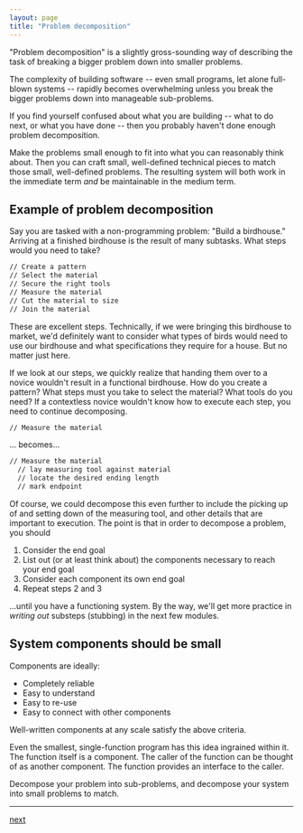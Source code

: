 ```yaml
---
layout: page
title: "Problem decomposition"
---
```


"Problem decomposition" is a slightly gross-sounding way of describing the task of breaking a bigger problem down into smaller problems.

The complexity of building software -- even small programs, let alone full-blown systems -- rapidly becomes overwhelming unless you break the bigger problems down into manageable sub-problems.

If you find yourself confused about what you are building -- what to do next, or what you have done -- then you probably haven't done enough problem decomposition.

Make the problems small enough to fit into what you can reasonably think about. Then you can craft small, well-defined technical pieces to match those small, well-defined problems. The resulting system will both work in the immediate term _and_ be maintainable in the medium term.

## Example of problem decomposition

Say you are tasked with a non-programming problem: "Build a birdhouse." Arriving at a finished birdhouse is the result of many subtasks. What steps would you need to take?

```bash
// Create a pattern
// Select the material
// Secure the right tools
// Measure the material
// Cut the material to size
// Join the material
```

These are excellent steps. Technically, if we were bringing this birdhouse to market, we'd definitely want to consider what types of birds would need to use our birdhouse and what specifications they require for a house. But no matter just here.

If we look at our steps, we quickly realize that handing them over to a novice wouldn't result in a functional birdhouse. How do you create a pattern? What steps must you take to select the material? What tools do you need? If a contextless novice wouldn't know how to execute each step, you need to continue decomposing.

```bash
// Measure the material
```

... becomes...

```bash
// Measure the material
  // lay measuring tool against material
  // locate the desired ending length
  // mark endpoint
```

Of course, we could decompose this even further to include the picking up of and setting down of the measuring tool, and other details that are important to execution. The point is that in order to decompose a problem, you should

1. Consider the end goal
2. List out (or at least think about) the components necessary to reach your end goal
3. Consider each component its own end goal
4. Repeat steps 2 and 3

...until you have a functioning system. By the way, we'll get more practice in *writing out* substeps (stubbing) in the next few modules.


## System components should be small

Components are ideally:

 * Completely reliable
 * Easy to understand
 * Easy to re-use
 * Easy to connect with other components

Well-written components at any scale satisfy the above criteria.

Even the smallest, single-function program has this idea ingrained within it. The function itself is a component. The caller of the function can be thought of as another component. The function provides an interface to the caller.

Decompose your problem into sub-problems, and decompose your system into small problems to match.

---
[next](../09-clean-coding)
